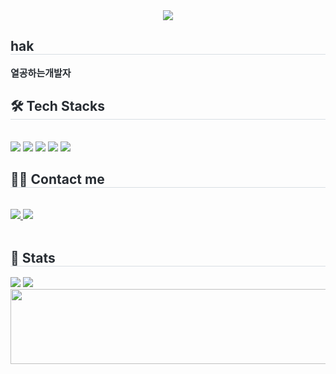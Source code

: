 <div align= "center">
    <img src="https://capsule-render.vercel.app/api?type=waving&color=auto&height=180&text=HAK&animation=fadeIn&fontColor=000000&fontSize=90" />
    </div>
    <div style="text-align: left;"> 
    <h2 style="border-bottom: 1px solid #d8dee4; color: #282d33;"> hak </h2>  
    <div style="font-weight: 700; font-size: 15px; text-align: left; color: #282d33;"> 열공하는개발자 </div> 
    </div>
    <div style="text-align: left;">
    <h2 style="border-bottom: 1px solid #d8dee4; color: #282d33;"> 🛠️ Tech Stacks </h2> <br> 
    <div style="margin: ; text-align: left;" "text-align: left;"> <img src="https://img.shields.io/badge/C++-00599C?style=flat-square&logo=C%2B%2B&logoColor=white">
          <img src="https://img.shields.io/badge/Github-181717?style=flat-square&logo=Github&logoColor=white">
          <img src="https://img.shields.io/badge/Git-F05032?style=flat-square&logo=Git&logoColor=white">
          <img src="https://img.shields.io/badge/HTML5-E34F26?style=flat-square&logo=HTML5&logoColor=white">
          <img src="https://img.shields.io/badge/Python-3776AB?style=flat-square&logo=Python&logoColor=white">
          <br/></div>
    </div>
    <div style="text-align: left;">
    <h2 style="border-bottom: 1px solid #d8dee4; color: #282d33;"> 🧑‍💻 Contact me </h2> <br> 
    <div style="text-align: left;"> <a href=> <img src="https://img.shields.io/badge/Notion-000000?style=flat-square&logo=Notion&logoColor=white&link="> </a>
         <a href=mailto:dytos753@gmail.com> <img src="https://img.shields.io/badge/Gmail-EA4335?style=flat-square&logo=Gmail&logoColor=white&link=mailto:dytos753@gmail.com"> </a>
          </div>  <br> 
    <div style="text-align: left;">  </div> 
    </div>
    <div style="text-align: left;"> 
    <h2 style="border-bottom: 1px solid #d8dee4; color: #282d33;"> 🏅 Stats </h2> <div style="text-align: left;"> <img src="https://github-readme-stats.vercel.app/api?username=hak1319&custom_title=hak1319's Github Stat&bg_color=180,02c6ed,00000000&title_color=000000&text_color=000000"
        /> <img src="https://github-readme-stats.vercel.app/api/top-langs/?username=hak1319&layout=compact&bg_color=180,02c6ed,00000000&title_color=000000&text_color=000000"
          /> </div> 
    </div>
<a href="https://github.com/devxb/gitanimals">
  <img src="https://render.gitanimals.org/lines/{hak1319}?pet-id=1" width="1000" height="120"/>
</a>
